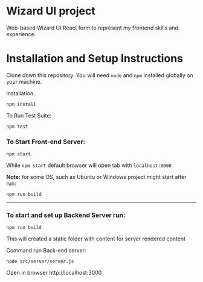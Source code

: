 #  Wizard UI project

Web-based Wizard UI React form to represent my frontend skills and experience.

# Installation and Setup Instructions

Clone down this repository. You will need `node` and `npm` installed globally on your machine.  

Installation:

`npm install`  

To Run Test Suite:  

`npm test`  

<h3>To Start Front-end Server:</h3>

`npm start`  

While `npm start` default browser will open tab with `localhost:8000` 

<strong>Note:</strong> for some OS, such as Ubuntu or Windows project might start after run:

`npm run build` 
 <hr />
<h3>To start and set up Backend Server run:</h3>
 
`npm run build` 
 
This will created a static folder with content for server rendered content
 
Command run Back-end server: 
 
`node src/server/server.js` 

Open in browser  http://localhost:3000
